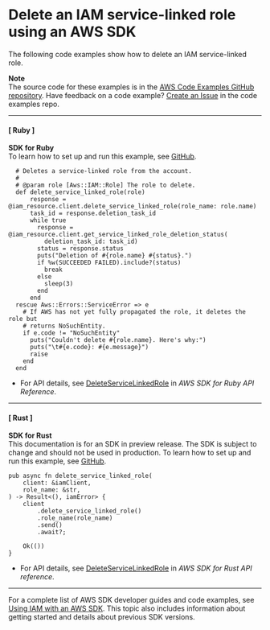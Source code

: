 # Delete an IAM service\-linked role using an AWS SDK<a name="example_iam_DeleteServiceLinkedRole_section"></a>

The following code examples show how to delete an IAM service\-linked role\.

**Note**  
The source code for these examples is in the [AWS Code Examples GitHub repository](https://github.com/awsdocs/aws-doc-sdk-examples)\. Have feedback on a code example? [Create an Issue](https://github.com/awsdocs/aws-doc-sdk-examples/issues/new/choose) in the code examples repo\. 

------
#### [ Ruby ]

**SDK for Ruby**  
 To learn how to set up and run this example, see [GitHub](https://github.com/awsdocs/aws-doc-sdk-examples/tree/main/ruby/example_code/iam#code-examples)\. 
  

```
  # Deletes a service-linked role from the account.
  #
  # @param role [Aws::IAM::Role] The role to delete.
  def delete_service_linked_role(role)
      response = @iam_resource.client.delete_service_linked_role(role_name: role.name)
      task_id = response.deletion_task_id
      while true
        response = @iam_resource.client.get_service_linked_role_deletion_status(
          deletion_task_id: task_id)
        status = response.status
        puts("Deletion of #{role.name} #{status}.")
        if %w(SUCCEEDED FAILED).include?(status)
          break
        else
          sleep(3)
        end
      end
  rescue Aws::Errors::ServiceError => e
    # If AWS has not yet fully propagated the role, it deletes the role but
    # returns NoSuchEntity.
    if e.code != "NoSuchEntity"
      puts("Couldn't delete #{role.name}. Here's why:")
      puts("\t#{e.code}: #{e.message}")
      raise
    end
  end
```
+  For API details, see [DeleteServiceLinkedRole](https://docs.aws.amazon.com/goto/SdkForRubyV3/iam-2010-05-08/DeleteServiceLinkedRole) in *AWS SDK for Ruby API Reference*\. 

------
#### [ Rust ]

**SDK for Rust**  
This documentation is for an SDK in preview release\. The SDK is subject to change and should not be used in production\.
 To learn how to set up and run this example, see [GitHub](https://github.com/awsdocs/aws-doc-sdk-examples/tree/main/rust_dev_preview/iam#code-examples)\. 
  

```
pub async fn delete_service_linked_role(
    client: &iamClient,
    role_name: &str,
) -> Result<(), iamError> {
    client
        .delete_service_linked_role()
        .role_name(role_name)
        .send()
        .await?;

    Ok(())
}
```
+  For API details, see [DeleteServiceLinkedRole](https://docs.rs/releases/search?query=aws-sdk) in *AWS SDK for Rust API reference*\. 

------

For a complete list of AWS SDK developer guides and code examples, see [Using IAM with an AWS SDK](sdk-general-information-section.md)\. This topic also includes information about getting started and details about previous SDK versions\.